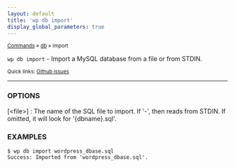 ```yaml
---
layout: default
title: 'wp db import'
display_global_parameters: true
---
```


<small>[Commands](/commands/) &raquo; [db](/commands/db/) &raquo; import</small>

`wp db import` - Import a MySQL database from a file or from STDIN.

<small>Quick links: <a href="https://github.com/wp-cli/wp-cli/issues?q=is%3Aopen+label%3Acommand%3Adb-import+sort%3Aupdated-desc">Github issues</a></small>

<hr />

### OPTIONS

[&lt;file&gt;]
: The name of the SQL file to import. If '-', then reads from STDIN. If omitted, it will look for '{dbname}.sql'.

### EXAMPLES

    $ wp db import wordpress_dbase.sql
    Success: Imported from 'wordpress_dbase.sql'.



